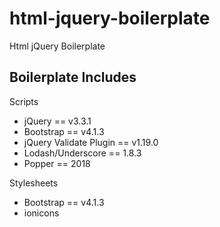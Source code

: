 # html-jquery-boilerplate
Html jQuery Boilerplate


## Boilerplate Includes

Scripts

* jQuery == v3.3.1
* Bootstrap == v4.1.3
* jQuery Validate Plugin == v1.19.0
* Lodash/Underscore == 1.8.3
* Popper == 2018


Stylesheets

* Bootstrap == v4.1.3
* ionicons
